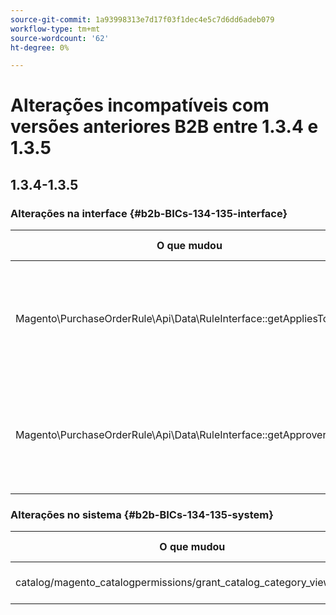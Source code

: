 ```yaml
---
source-git-commit: 1a93998313e7d17f03f1dec4e5c7d6dd6adeb079
workflow-type: tm+mt
source-wordcount: '62'
ht-degree: 0%

---
```

# Alterações incompatíveis com versões anteriores B2B entre 1.3.4 e 1.3.5

## 1.3.4-1.3.5

### Alterações na interface {#b2b-BICs-134-135-interface}

| O que mudou | Como mudou |
| --- | --- |
| Magento\PurchaseOrderRule\Api\Data\RuleInterface::getAppliesToRoleIds | [public] A digitação de retorno de método foi alterada. |
| Magento\PurchaseOrderRule\Api\Data\RuleInterface::getApproverRoleIds | [public] A digitação de retorno de método foi alterada. |

### Alterações no sistema {#b2b-BICs-134-135-system}

| O que mudou | Como mudou |
| --- | --- |
| catalog/magento\_catalogpermissions/grant\_catalog\_category\_view\_groups | Um nó de campo foi adicionado |
